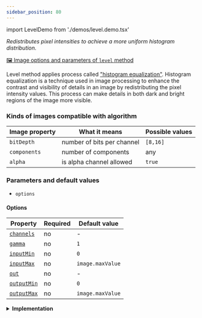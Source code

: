```yaml
---
sidebar_position: 80
---
```


import LevelDemo from './demos/level.demo.tsx'

_Redistributes pixel intensities to achieve a more uniform histogram distribution._

[🖼️ Image options and parameters of `level` method](https://image-js.github.io/image-js-typescript/classes/Image.html#level 'github.io link')

Level method applies process called ["histogram equalization"](https://en.wikipedia.org/wiki/Histogram_equalization 'wikipedia link on histogram equalization').
Histogram equalization is a technique used in image processing to enhance the contrast and visibility of details in an image by redistributing the pixel intensity values.
This process can make details in both dark and bright regions of the image more visible.

<LevelDemo />

### Kinds of images compatible with algorithm

| Image property | What it means              | Possible values |
| -------------- | -------------------------- | --------------- |
| `bitDepth`     | number of bits per channel | `[8,16]`        |
| `components`   | number of components       | any             |
| `alpha`        | is alpha channel allowed   | `true`          |

### Parameters and default values

- `options`

#### Options

| Property                                                                                             | Required | Default value    |
| ---------------------------------------------------------------------------------------------------- | -------- | ---------------- |
| [`channels`](https://image-js.github.io/image-js-typescript/interfaces/LevelOptions.html#channels)   | no       | -                |
| [`gamma`](https://image-js.github.io/image-js-typescript/interfaces/LevelOptions.html#gamma)         | no       | `1`              |
| [`inputMin`](https://image-js.github.io/image-js-typescript/interfaces/LevelOptions.html#inputMin)   | no       | `0`              |
| [`inputMax`](https://image-js.github.io/image-js-typescript/interfaces/LevelOptions.html#inputMax)   | no       | `image.maxValue` |
| [`out`](https://image-js.github.io/image-js-typescript/interfaces/LevelOptions.html#out)             | no       | -                |
| [`outputMin`](https://image-js.github.io/image-js-typescript/interfaces/LevelOptions.html#outputMin) | no       | `0`              |
| [`outputMax`](https://image-js.github.io/image-js-typescript/interfaces/LevelOptions.html#outputMax) | no       | `image.maxValue` |

<details>
<summary><b>Implementation</b></summary>

Here's how level filter is implemented in ImageJS:

_Input border values selection_: The first step is to choose the range of values that the filter must redistribute.

_Output border values selection_: Then the range of output values must be chosen. It is necessary to understand in what output limits should lie pixels that belong to the input values set.

_Calculation of the values_: After getting input and output values each pixel is compared with input values and a ratio is calculated by using formula:

$$
\dfrac{value - inputMin}{inputMax - inputMin}
$$

where $$value$$ is a value of a pixel which is within the input borders. If value is outside of input limits it is equal to maximum input value.
From there the formula is reciprocated to compute new output value.

:::caution
`gamma` option allows choosing the curve by which points will be connected. It uses [Bezier curves](https://en.wikipedia.org/wiki/B%C3%A9zier_curve 'wikipedia link on bezier curves') to manipulate this shape. The bigger the value, the smoother the connection is.
:::

_Setting the values_: After calculating it, the filter replaces the original pixel value with this levelled value. This process is repeated for every pixel in the image, as the window moves over the entire image.

</details>
